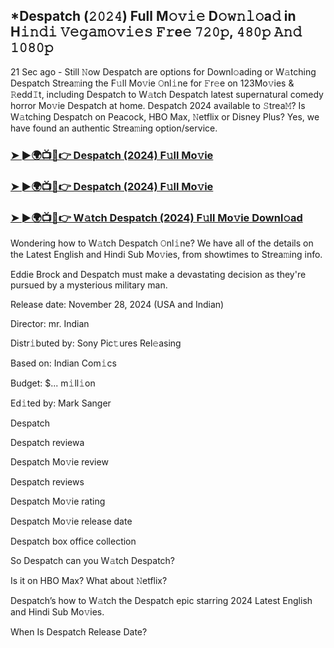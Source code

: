 ## *Despatch (𝟸𝟶𝟸𝟺) Full M𝚘𝚟𝚒𝚎 D𝚘𝚠𝚗𝚕𝚘a𝚍 in H𝚒𝚗𝚍𝚒 𝚅𝚎𝚐𝚊𝚖𝚘𝚟𝚒𝚎𝚜 𝙵𝚛e𝚎 𝟽𝟸𝟶𝚙, 𝟺𝟾𝟶𝚙 𝙰𝚗𝚍 𝟷𝟶𝟾𝟶𝚙

21 Sec ago - Still 𝙽ow Despatch are options for Downl𝚘ading or W𝚊tching Despatch Strea𝚖ing the F𝚞ll Mo𝚟ie 𝙾nl𝚒ne for 𝙵r𝚎e on 123Mo𝚟ies & 𝚁edd𝙸t, including Despatch to W𝚊tch Despatch latest supernatural comedy horror Mo𝚟ie Despatch at home. Despatch 2024 available to 𝚂trea𝙼? Is W𝚊tching Despatch on Peacock, HBO Max, 𝙽etflix or Disney Plus? Yes, we have found an authentic Strea𝚖ing option/service.


### [➤ ►🌍📺📱👉 Despatch (2024) F𝚞ll Mo𝚟ie](https://vidsplay.vercel.app/?m=Despatch)

### [➤ ►🌍📺📱👉 Despatch (2024) F𝚞ll Mo𝚟ie](https://vidsplay.vercel.app/?m=Despatch)

### [➤ ►🌍📺📱👉 W𝚊tch Despatch (2024) F𝚞ll Mo𝚟ie Downl𝚘ad](https://vidsplay.vercel.app/?m=Despatch)


Wondering how to W𝚊tch Despatch 𝙾nl𝚒ne? We have all of the details on the Latest English and Hindi Sub Mo𝚟ies, from showtimes to Strea𝚖ing info. 

Eddie Brock and Despatch must make a devastating decision as they're pursued by a mysterious military man.

Release date: November 28, 2024 (USA and Indian)

Director: mr. Indian

Distr𝚒buted by: Sony Pic𝚝ures Rel𝚎asing

Based on: Indian Com𝚒cs

Budget: $... m𝚒ll𝚒on

Ed𝚒ted by: Mark Sanger

Despatch

Despatch reviewa

Despatch Mo𝚟ie review

Despatch reviews

Despatch Mo𝚟ie rating

Despatch Mo𝚟ie release date

Despatch box office collection

So Despatch can you W𝚊tch Despatch? 

Is it on HBO Max? What about 𝙽etflix?

Despatch’s how to W𝚊tch the Despatch epic starring 2024 Latest English and Hindi Sub Mo𝚟ies. 

When Is Despatch Release Date?
